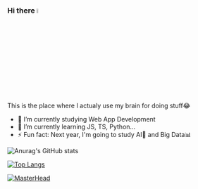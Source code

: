 ### Hi there <a href="https://www.gautamkrishnar.com/"><img src="https://media.giphy.com/media/hvRJCLFzcasrR4ia7z/giphy.gif" width="5%"></a>    

This is the place where I actualy use my brain for doing stuff😂

- 🔭 I’m currently studying Web App Development
- 🌱 I’m currently learning JS, TS, Python...
- ⚡ Fun fact: Next year, I'm going to study AI🤖 and Big Data📊

![Anurag's GitHub stats](https://github-readme-stats.vercel.app/api?username=MarcoteRL&show_icons=true&theme=tokyonight)

[![Top Langs](https://github-readme-stats.vercel.app/api/top-langs/?username=MarcoteRL&layout=compact)](https://github.com/anuraghazra/github-readme-stats)

[![MasterHead](https://img.freepik.com/free-vector/abstract-splashed-watercolor-textured-background_53876-8753.jpg?w=1380&t=st=1673297142~exp=1673297742~hmac=a8e070ad4535549e32fdc4de1d84a60fa6121a624c909eb3acde8ab185d77efd)](https://github.com/MarcoteRL)
